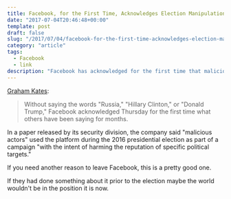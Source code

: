 ```yaml
---
title: Facebook, for the First Time, Acknowledges Election Manipulation
date: "2017-07-04T20:46:48+00:00"
template: post
draft: false
slug: "/2017/07/04/facebook-for-the-first-time-acknowledges-election-manipulation/"
category: "article"
tags:
  - Facebook
  - link
description: "Facebook has acknowledged for the first time that malicious actors used the platform during the 2016 presidential election as part of a campaign with the intent of harming the reputation of specific political targets."
---
```


<a href="http://www.cbsnews.com/news/facebook-for-the-first-time-acknowledges-election-manipulation/">Graham Kates</a>:

> Without saying the words "Russia," "Hillary Clinton," or "Donald Trump," Facebook acknowledged Thursday for the first time what others have been saying for months.

In a paper released by its security division, the company said "malicious actors" used the platform during the 2016 presidential election as part of a campaign "with the intent of harming the reputation of specific political targets."

If you need another reason to leave Facebook, this is a pretty good one.

If they had done something about it prior to the election maybe the world wouldn't be in the position it is now.

